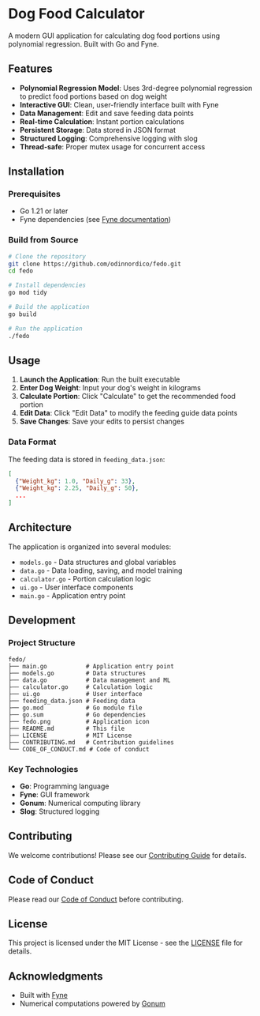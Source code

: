 # Dog Food Calculator

A modern GUI application for calculating dog food portions using polynomial regression. Built with Go and Fyne.

## Features

- **Polynomial Regression Model**: Uses 3rd-degree polynomial regression to predict food portions based on dog weight
- **Interactive GUI**: Clean, user-friendly interface built with Fyne
- **Data Management**: Edit and save feeding data points
- **Real-time Calculation**: Instant portion calculations
- **Persistent Storage**: Data stored in JSON format
- **Structured Logging**: Comprehensive logging with slog
- **Thread-safe**: Proper mutex usage for concurrent access

## Installation

### Prerequisites

- Go 1.21 or later
- Fyne dependencies (see [Fyne documentation](https://developer.fyne.io/started/))

### Build from Source

```bash
# Clone the repository
git clone https://github.com/odinnordico/fedo.git
cd fedo

# Install dependencies
go mod tidy

# Build the application
go build

# Run the application
./fedo
```

## Usage

1. **Launch the Application**: Run the built executable
2. **Enter Dog Weight**: Input your dog's weight in kilograms
3. **Calculate Portion**: Click "Calculate" to get the recommended food portion
4. **Edit Data**: Click "Edit Data" to modify the feeding guide data points
5. **Save Changes**: Save your edits to persist changes

### Data Format

The feeding data is stored in `feeding_data.json`:

```json
[
  {"Weight_kg": 1.0, "Daily_g": 33},
  {"Weight_kg": 2.25, "Daily_g": 50},
  ...
]
```

## Architecture

The application is organized into several modules:

- `models.go` - Data structures and global variables
- `data.go` - Data loading, saving, and model training
- `calculator.go` - Portion calculation logic
- `ui.go` - User interface components
- `main.go` - Application entry point

## Development

### Project Structure

```
fedo/
├── main.go           # Application entry point
├── models.go         # Data structures
├── data.go           # Data management and ML
├── calculator.go     # Calculation logic
├── ui.go             # User interface
├── feeding_data.json # Feeding data
├── go.mod            # Go module file
├── go.sum            # Go dependencies
├── fedo.png          # Application icon
├── README.md         # This file
├── LICENSE           # MIT License
├── CONTRIBUTING.md   # Contribution guidelines
└── CODE_OF_CONDUCT.md # Code of conduct
```

### Key Technologies

- **Go**: Programming language
- **Fyne**: GUI framework
- **Gonum**: Numerical computing library
- **Slog**: Structured logging

## Contributing

We welcome contributions! Please see our [Contributing Guide](CONTRIBUTING.md) for details.

## Code of Conduct

Please read our [Code of Conduct](CODE_OF_CONDUCT.md) before contributing.

## License

This project is licensed under the MIT License - see the [LICENSE](LICENSE) file for details.

## Acknowledgments

- Built with [Fyne](https://fyne.io/)
- Numerical computations powered by [Gonum](https://gonum.org/)